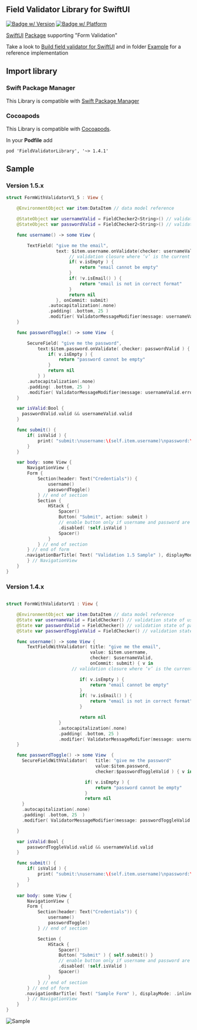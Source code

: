 ## Field Validator Library for SwiftUI

[![Badge w/ Version](https://cocoapod-badges.herokuapp.com/v/FieldValidatorLibrary/badge.png)](https://cocoadocs.org/docsets/FieldValidatorLibrary)
[![Badge w/ Platform](https://cocoapod-badges.herokuapp.com/p/FieldValidatorLibrary/badge.svg)](https://cocoadocs.org/docsets/FieldValidatorLibrary)

[SwiftUI](https://developer.apple.com/documentation/swiftui) [Package](https://swift.org/package-manager/) supporting "Form Validation"

Take a look to [Build field validator for SwiftUI](https://soulsoftware-bsc.blogspot.com/2019/10/build-field-validator-for-swiftui.html) and in folder [Example](Example) for a reference implementation

## Import library

### Swift Package Manager

This Library is compatible with [Swift Package Manager](https://swift.org/package-manager/)

### Cocoapods

This Library is compatible with [Cocoapods](https://cocoapods.org).

In your **Podfile** add
```
pod 'FieldValidatorLibrary', '~> 1.4.1'
```

## Sample

### Version 1.5.x

```swift
struct FormWithValidatorV1_5 : View {

    @EnvironmentObject var item:DataItem // data model reference

    @StateObject var usernameValid = FieldChecker2<String>() // validation state of username field
    @StateObject var passwordValid = FieldChecker2<String>() // validation state of password field

    func username() -> some View {

        TextField( "give me the email",
                   text: $item.username.onValidate(checker: usernameValid) { v in
                        // validation closure where ‘v’ is the current value
                        if( v.isEmpty ) {
                            return "email cannot be empty"
                        }
                        if( !v.isEmail() ) {
                            return "email is not in correct format"
                        }
                        return nil
                   }, onCommit: submit)
                .autocapitalization(.none)
                .padding( .bottom, 25 )
                .modifier( ValidatorMessageModifier(message: usernameValid.errorMessage))
    }

    func passwordToggle() -> some View  {

        SecureField( "give me the password",
            text:$item.password.onValidate( checker: passwordValid ) { v in
                if( v.isEmpty ) {
                    return "password cannot be empty"
                }
                return nil
            } )
        .autocapitalization(.none)
        .padding( .bottom, 25  )
        .modifier( ValidatorMessageModifier(message: usernameValid.errorMessage))
    }

    var isValid:Bool {
      passwordValid.valid && usernameValid.valid
    }

    func submit() {
        if( isValid ) {
            print( "submit:\nusername:\(self.item.username)\npassword:\(self.item.password)")
        }
    }

    var body: some View {
        NavigationView {
        Form {
            Section(header: Text("Credentials")) {
                username()
                passwordToggle()
            } // end of section
            Section {
                HStack {
                    Spacer()
                    Button( "Submit", action: submit )
                    // enable button only if username and password are validb
                    .disabled( !self.isValid )
                    Spacer()
                }
            } // end of section
        } // end of form
       .navigationBarTitle( Text( "Validation 1.5 Sample" ), displayMode: .inline  )
        } // NavigationView
    }
}

```

### Version 1.4.x

```swift

struct FormWithValidatorV1 : View {

    @EnvironmentObject var item:DataItem // data model reference
    @State var usernameValid = FieldChecker() // validation state of username field
    @State var passwordValid = FieldChecker() // validation state of password field
    @State var passwordToggleValid = FieldChecker() // validation state of password field

    func username() -> some View {
        TextFieldWithValidator( title: "give me the email",
                                value: $item.username,
                                checker: $usernameValid,
                                onCommit: submit) { v in
                         // validation closure where ‘v’ is the current value

                            if( v.isEmpty ) {
                                return "email cannot be empty"
                            }
                            if( !v.isEmail() ) {
                                return "email is not in correct format"
                            }

                            return nil
                    }
                    .autocapitalization(.none)
                    .padding( .bottom, 25 )
                    .modifier( ValidatorMessageModifier(message: usernameValid.errorMessageOrNilAtBeginning ) )
    }

    func passwordToggle() -> some View  {
      SecureFieldWithValidator(   title: "give me the password"
                                  value:$item.password,
                                  checker:$passwordToggleValid ) { v in

                              if( v.isEmpty ) {
                                  return "password cannot be empty"
                              }
                              return nil
      }
      .autocapitalization(.none)
      .padding( .bottom, 25  )
      .modifier( ValidatorMessageModifier(message: passwordToggleValid.errorMessage ) )

    }

    var isValid:Bool {
        passwordToggleValid.valid && usernameValid.valid
    }

    func submit() {
        if( isValid ) {
            print( "submit:\nusername:\(self.item.username)\npassword:\(self.item.password)")
        }
    }

    var body: some View {
        NavigationView {
        Form {
            Section(header: Text("Credentials")) {
                username()
                passwordToggle()
            } // end of section

            Section {
                HStack {
                    Spacer()
                    Button( "Submit" ) { self.submit() }
                    // enable button only if username and password are valid
                    .disabled( !self.isValid )
                    Spacer()
                }
            } // end of section
        } // end of form
       .navigationBarTitle( Text( "Sample Form" ), displayMode: .inline  )
        } // NavigationView
    }
}

```

![Sample](assets/FieldValidatorLibrarySample.gif)
